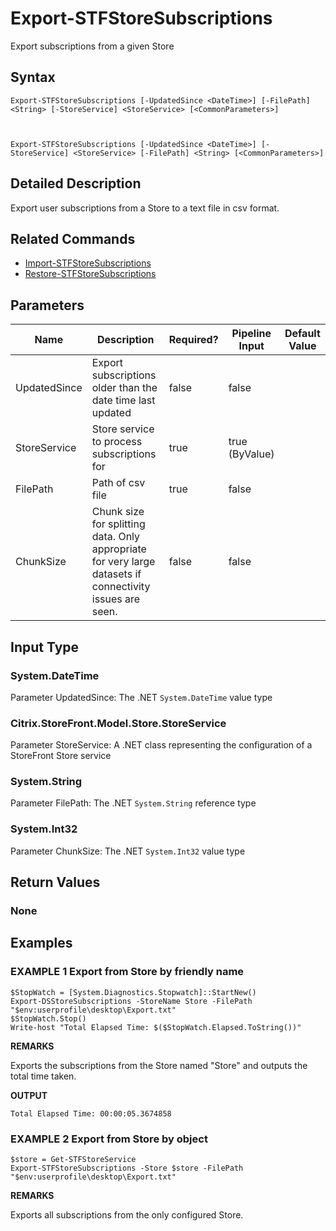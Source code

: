 ﻿# Export-STFStoreSubscriptions

Export subscriptions from a given Store

## Syntax

```
Export-STFStoreSubscriptions [-UpdatedSince <DateTime>] [-FilePath] <String> [-StoreService] <StoreService> [<CommonParameters>]



Export-STFStoreSubscriptions [-UpdatedSince <DateTime>] [-StoreService] <StoreService> [-FilePath] <String> [<CommonParameters>]
```

## Detailed Description

Export user subscriptions from a Store to a text file in csv format.

## Related Commands

* [Import-STFStoreSubscriptions](./Import-STFStoreSubscriptions)
* [Restore-STFStoreSubscriptions](./Restore-STFStoreSubscriptions)

## Parameters

| Name   | Description | Required? | Pipeline Input | Default Value |
| --- | --- | --- | --- | --- |
|UpdatedSince|Export subscriptions older than the date time last updated|false|false| |
|StoreService|Store service to process subscriptions for|true|true (ByValue)| |
|FilePath|Path of csv file|true|false| |
|ChunkSize|Chunk size for splitting data. Only appropriate for very large datasets if connectivity issues are seen.|false|false| |

## Input Type

### System.DateTime

Parameter UpdatedSince: The .NET `System.DateTime` value type

### Citrix.StoreFront.Model.Store.StoreService

Parameter StoreService: A .NET class representing the configuration of a StoreFront Store service

### System.String

Parameter FilePath: The .NET `System.String` reference type

### System.Int32

Parameter ChunkSize: The .NET `System.Int32` value type

## Return Values

### None

## Examples

### EXAMPLE 1 Export from Store by friendly name

```
$StopWatch = [System.Diagnostics.Stopwatch]::StartNew()
Export-DSStoreSubscriptions -StoreName Store -FilePath "$env:userprofile\desktop\Export.txt"
$StopWatch.Stop()
Write-host "Total Elapsed Time: $($StopWatch.Elapsed.ToString())"
```

**REMARKS**

Exports the subscriptions from the Store named "Store" and outputs the total time taken.

**OUTPUT**

```
Total Elapsed Time: 00:00:05.3674858
```

### EXAMPLE 2 Export from Store by object

```
$store = Get-STFStoreService
Export-STFStoreSubscriptions -Store $store -FilePath "$env:userprofile\desktop\Export.txt"
```

**REMARKS**

Exports all subscriptions from the only configured Store.
